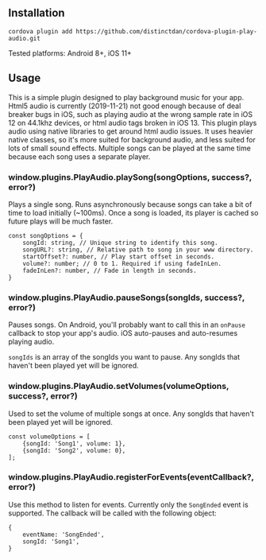 
## Installation
    cordova plugin add https://github.com/distinctdan/cordova-plugin-play-audio.git
Tested platforms: Android 8+, iOS 11+
    
## Usage
This is a simple plugin designed to play background music for your app. Html5 audio is currently (2019-11-21) not good enough because of deal breaker bugs in iOS, such as playing audio at the wrong sample rate in iOS 12 on 44.1khz devices, or html audio tags broken in iOS 13. This plugin plays audio using native libraries to get around html audio issues. It uses heavier native classes, so it's more suited for background audio, and less suited for lots of small sound effects. Multiple songs can be played at the same time because each song uses a separate player.
    
### window.plugins.PlayAudio.playSong(songOptions, success?, error?)
Plays a single song. Runs asynchronously because songs can take a bit of time to load initially (~100ms). Once a song is loaded, its player is cached so future plays will be much faster.
```
const songOptions = {
    songId: string, // Unique string to identify this song.
    songURL?: string, // Relative path to song in your www directory.
    startOffset?: number, // Play start offset in seconds.
    volume?: number; // 0 to 1. Required if using fadeInLen.
    fadeInLen?: number, // Fade in length in seconds.
}
```
### window.plugins.PlayAudio.pauseSongs(songIds, success?, error?)
Pauses songs. On Android, you'll probably want to call this in an `onPause` callback to stop your app's audio. iOS auto-pauses and auto-resumes playing audio.

`songIds` is an array of the songIds you want to pause. Any songIds that haven't been played yet will be ignored.

### window.plugins.PlayAudio.setVolumes(volumeOptions, success?, error?)
Used to set the volume of multiple songs at once. Any songIds that haven't been played yet will be ignored.
```
const volumeOptions = [
    {songId: 'Song1', volume: 1},
    {songId: 'Song2', volume: 0},
];
```
### window.plugins.PlayAudio.registerForEvents(eventCallback?, error?)
Use this method to listen for events. Currently only the `SongEnded` event is supported. The callback will be called with the following object:
```
{
    eventName: 'SongEnded',
    songId: 'Song1',
}
```
